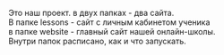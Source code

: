 Это наш проект. в двух папках - два сайта.  
В папке lessons - сайт с личным кабинетом ученика  
в папке website - главный сайт нашей онлайн-школы.  
Внутри папок расписано, как и что запускать.
